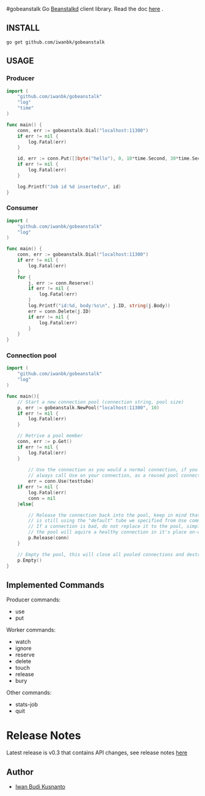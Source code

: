 #gobeanstalk
Go [Beanstalkd](http://kr.github.io/beanstalkd/) client library.
Read the doc [here](http://godoc.org/github.com/iwanbk/gobeanstalk) .

## INSTALL
	go get github.com/iwanbk/gobeanstalk


## USAGE

### Producer
```go
import (
	"github.com/iwanbk/gobeanstalk"
	"log"
	"time"
)

func main() {
	conn, err := gobeanstalk.Dial("localhost:11300")
	if err != nil {
		log.Fatal(err)
	}

	id, err := conn.Put([]byte("hello"), 0, 10*time.Second, 30*time.Second)
	if err != nil {
		log.Fatal(err)
	}

	log.Printf("Job id %d inserted\n", id)
}

```

### Consumer
```go
import (
	"github.com/iwanbk/gobeanstalk"
	"log"
)

func main() {
	conn, err := gobeanstalk.Dial("localhost:11300")
	if err != nil {
		log.Fatal(err)
	}
	for {
		j, err := conn.Reserve()
		if err != nil {
			log.Fatal(err)
		}
		log.Printf("id:%d, body:%s\n", j.ID, string(j.Body))
		err = conn.Delete(j.ID)
		if err != nil {
			log.Fatal(err)
		}
	}
}
```


### Connection pool
```go
import (
	"github.com/iwanbk/gobeanstalk"
	"log"
)

func main(){
	// Start a new connection pool (connection string, pool size)
	p, err := gobeanstalk.NewPool("localhost:11300", 10)
	if err != nil {
		log.Fatal(err)
	}

	// Retrive a pool member
	conn, err := p.Get()
	if err != nil {
		log.Fatal(err)
	}
	
        // Use the connection as you would a normal connection, if you use multiple tubes
        // always call Use on your connection, as a reused pool connection does not reset the tube
        err = conn.Use(testtube)
	if err != nil {
		log.Fatal(err)
		conn = nil
	}else{

		// Release the connection back into the pool, keep in mind that this connection 
		// is still using the "default" tube we specified from Use command.
		// If a connection is bad, do not replace it to the pool, simply derefrence it,
		// the pool will aquire a healthy connection in it's place on-demand
		p.Release(conn)
	}

	// Empty the pool, this will close all pooled connections and destroy the pool
	p.Empty()
}
```


## Implemented Commands

Producer commands:

* use
* put

Worker commands:

* watch
* ignore
* reserve
* delete
* touch
* release
* bury

Other commands:

* stats-job
* quit


# Release Notes
Latest release is v0.3 that contains API changes, see release notes [here](https://github.com/iwanbk/gobeanstalk/blob/master/ReleaseNotes.txt)

## Author

* [Iwan Budi Kusnanto](http://iwan.my.id)
